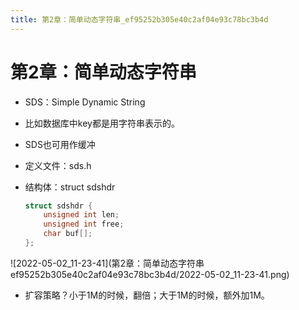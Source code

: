 ```yaml
---
title: 第2章：简单动态字符串_ef95252b305e40c2af04e93c78bc3b4d
---
```


# 第2章：简单动态字符串

- SDS：Simple Dynamic String
- 比如数据库中key都是用字符串表示的。
- SDS也可用作缓冲
- 定义文件：sds.h
- 结构体：struct sdshdr
    
    ```c
    struct sdshdr {
        unsigned int len;
        unsigned int free;
        char buf[];
    };
    ```
    

![2022-05-02_11-23-41](第2章：简单动态字符串 ef95252b305e40c2af04e93c78bc3b4d/2022-05-02_11-23-41.png)

- 扩容策略？小于1M的时候，翻倍；大于1M的时候，额外加1M。
